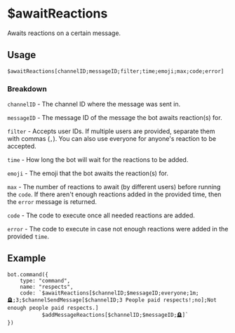 # $awaitReactions
Awaits reactions on a certain message.

## Usage
```$awaitReactions[channelID;messageID;filter;time;emoji;max;code;error]```

### Breakdown
`channelID` - The channel ID where the message was sent in.

`messageID` - The message ID of the message the bot awaits reaction(s) for.

`filter` - Accepts user IDs. If multiple users are provided, separate them with commas (`,`). You can also use everyone for anyone's reaction to be accepted.

`time` - How long the bot will wait for the reactions to be added.

`emoji` - The emoji that the bot awaits the reaction(s) for.

`max` - The number of reactions to await (by different users) before running the `code`. If there aren't enough reactions added in the provided time, then the `error` message is returned.

`code` - The code to execute once all needed reactions are added.

`error` - The code to execute in case not enough reactions were added in the provided `time`.

## Example
```
bot.command({
    type: "command",
    name: "respects",
    code: `$awaitReactions[$channelID;$messageID;everyone;1m;🪦;3;$channelSendMessage[$channelID;3 People paid respects!;no];Not enough people paid respects.]
           $addMessageReactions[$channelID;$messageID;🪦]`
})
```
